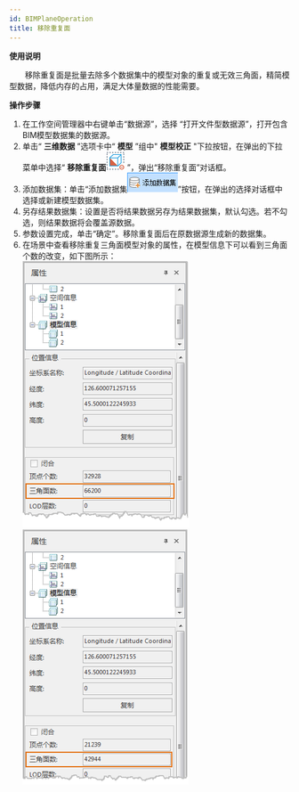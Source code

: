 ```yaml
---
id: BIMPlaneOperation
title: 移除重复面
---
```

**使用说明**

　　移除重复面是批量去除多个数据集中的模型对象的重复或无效三角面，精简模型数据，降低内存的占用，满足大体量数据的性能需要。

**操作步骤**

  1. 在工作空间管理器中右键单击“数据源”，选择 “打开文件型数据源”，打开包含BIM模型数据集的数据源。
  2. 单击“ **三维数据** ”选项卡中“ **模型** ”组中" **模型校正** "下拉按钮，在弹出的下拉菜单中选择“ **移除重复面**![](../img/RemoveDuplicateTriangle.png) ”，弹出“移除重复面”对话框。
  3. 添加数据集：单击“添加数据集![](../img/AddDataset.png)”按钮，在弹出的选择对话框中选择或新建模型数据集。
  4. 另存结果数据集：设置是否将结果数据另存为结果数据集，默认勾选。若不勾选，则结果数据将会覆盖源数据。
  5. 参数设置完成，单击“确定”。移除重复面后在原数据源生成新的数据集。
  6. 在场景中查看移除重复三角面模型对象的属性，在模型信息下可以看到三角面个数的改变，如下图所示：  
![图：“移除重复面”前](../img/BIMPlaneOperation_ResultBefore.png)       
![图：“移除重复面”后](../img/BIMPlaneOperation_ResultAfter.png)  
 

 

